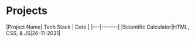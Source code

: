 # Projects

|Project Name| Tech Stack | Date |
|---|-------|
|Scientific Calculator|HTML, CSS, & JS|26-11-2021|

